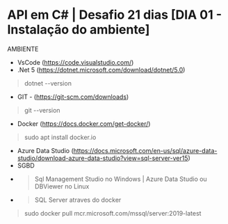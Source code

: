 # API em C# | Desafio 21 dias [DIA 01 - Instalação do ambiente]
AMBIENTE
- VsCode (https://code.visualstudio.com/)
- .Net 5 (https://dotnet.microsoft.com/download/dotnet/5.0)
> dotnet --version 
- GIT - (https://git-scm.com/downloads)
> git --version
- Docker (https://docs.docker.com/get-docker/)
> sudo apt install docker.io
- Azure Data Studio (https://docs.microsoft.com/en-us/sql/azure-data-studio/download-azure-data-studio?view=sql-server-ver15)
- SGBD 
- > Sql Management Studio no Windows | Azure Data Studio ou  DBViewer no Linux
- > SQL Server atraves do docker
> sudo docker pull mcr.microsoft.com/mssql/server:2019-latest
